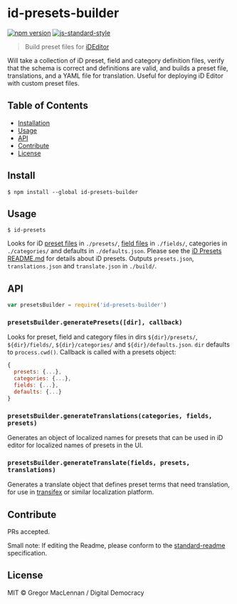 # id-presets-builder

[![npm version][1]][2]
[![js-standard-style][6]][7]

[1]: https://img.shields.io/npm/v/id-presets-builder.svg
[2]: https://www.npmjs.com/package/id-presets-builder
[3]: https://img.shields.io/badge/code%20style-standard-brightgreen.svg
[4]: http://standardjs.com/

> Build preset files for [iDEditor](https://github.com/openstreetmap/iD)

Will take a collection of iD preset, field and category definition files, verify that the schema is correct and definitions are valid, and builds a preset file, translations, and a YAML file for translation. Useful for deploying iD Editor with custom preset files.

## Table of Contents

- [Installation](#installation)
- [Usage](#usage)
- [API](#api)
- [Contribute](#contribute)
- [License](#license)

## Install

```
$ npm install --global id-presets-builder
```

## Usage

```
$ id-presets
```

Looks for iD [preset files][5] in `./presets/`, [field files][6] in `./fields/`, categories in `./categories/` and defaults in `./defaults.json`. Please see the [iD Presets README.md][7] for details about iD presets. Outputs `presets.json`, `translations.json` and `translate.json` in `./build/`.

[5]: https://github.com/openstreetmap/iD/tree/master/data/presets#preset-files
[6]: https://github.com/openstreetmap/iD/tree/master/data/presets#field-files
[7]: https://github.com/openstreetmap/iD/tree/master/data/presets

## API

```js
var presetsBuilder = require('id-presets-builder')
```

### `presetsBuilder.generatePresets([dir], callback)`

Looks for preset, field and category files in dirs `${dir}/presets/`, `${dir}/fields/`, `${dir}/categories/` and `${dir}/defaults.json`. `dir` defaults to `process.cwd()`. Callback is called with a presets object:

```js
{
  presets: {...},
  categories: {...},
  fields: {...},
  defaults: {...}
}
```

### `presetsBuilder.generateTranslations(categories, fields, presets)`

Generates an object of localized names for presets that can be used in iD editor for localized names of presets in the UI.

### `presetsBuilder.generateTranslate(fields, presets, translations)`

Generates a translate object that defines preset terms that need translation, for use in [transifex][8] or similar localization platform.

[8]: https://www.transifex.com

## Contribute

PRs accepted.

Small note: If editing the Readme, please conform to the [standard-readme](https://github.com/RichardLitt/standard-readme) specification.

## License

MIT © Gregor MacLennan / Digital Democracy
